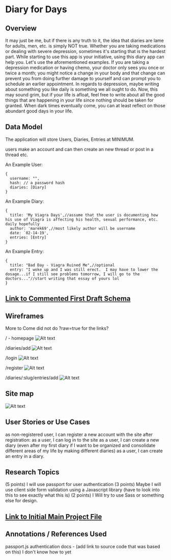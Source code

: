 # Diary for Days
## Overview

It may just be me, but if there is any truth to it, the idea that diaries are lame for adults, men, etc. is simply NOT true.  Whether you are taking medications or dealing with severe depression, sometimes it's starting that is the hardest part.  While starting to use this app is your initiative, using this diary app can help you.  Let's use the aforementioned examples.  If you are taking a depression medication or having chemo, your doctor only sees you once or twice a month; you might notice a change in your body and that change can prevent you from doing further damage to yourself and can prompt you to schedule an earlier appointment.  In regards to depression, maybe writing about something you like daily is something we all ought to do.  Now, this may sound grim, but if your life is afloat, feel free to write about all the good things that are happening in your life since nothing should be taken for granted.  When dark times eventually come, you can at least reflect on those abundant good days in your life.   

## Data Model


The application will store Users, Diaries, Entries at MINIMUM.

users make an account and can then create an new thread or post in a thread etc.

An Example User:
```
{
  username: "",
  hash: // a password hash
  diaries: [Diary]
}
```

An Example Diary:
```
{
  title: 'My Viagra Days',//assume that the user is documenting how his use of Viagra is affecting his health, sexual performance, etc. daily hopefully 
  author: 'marek69',//most likely author will be username
  date: `02-14-19',
  entries: [Entry]
}
```

An Example Entry:
```
{
  title: "Bad Day - Viagra Ruined Me",//optional
  entry: "I woke up and I was still erect.  I may have to lower the dosage...if I still see problems tomorrow, I will go to the doctors..."//start writing that essay of yours lol
}
```

## [Link to Commented First Draft Schema](https://github.com/nyu-csci-ua-0480-001-003-fall-2018/StanimalTheMan-final-project/blob/master/db.js)


## Wireframes
More to Come
did not do ?raw=true for the links?

/ - homepage
![Alt text](/documentation/home.jpeg "Optional Title")

/diaries/add
![Alt text](/documentation/creatediaryonceloggedin.jpeg "Optional Title")

/login
![Alt text](/documentation/login.jpeg "Optional Title")

/register
![Alt text](/documentation/registerforfirsttime.jpeg "Optional Title")

/diaries/:slug/entries/add
![Alt text](/documentation/postentryunderdiary.jpeg "Optional Title")

## Site map
![Alt text](/documentation/sitemap.jpg "Optional Title")

## User Stories or Use Cases
as non-registered user, I can register a new account with the site
after registration:
as a user, I can log in to the site
as a user, I can create a new diary (even after my first diary if I want to be organized and consolidate different areas of my life by making different diaries)
as a user, I can create an entry in a diary.



## Research Topics
(5 points) I will use passport for user authentication
(3 points) Maybe I will use client side form validation using a Javascript library (have to look into this to see exactly what this is)
(2 points) I Will try to use Sass or something else for design.

## [Link to Initial Main Project File](https://github.com/nyu-csci-ua-0480-001-003-fall-2018/StanimalTheMan-final-project/blob/master/app.js)

## Annotations / References Used
passport.js authentication docs - (add link to source code that was based on this) I don't know how to yet
